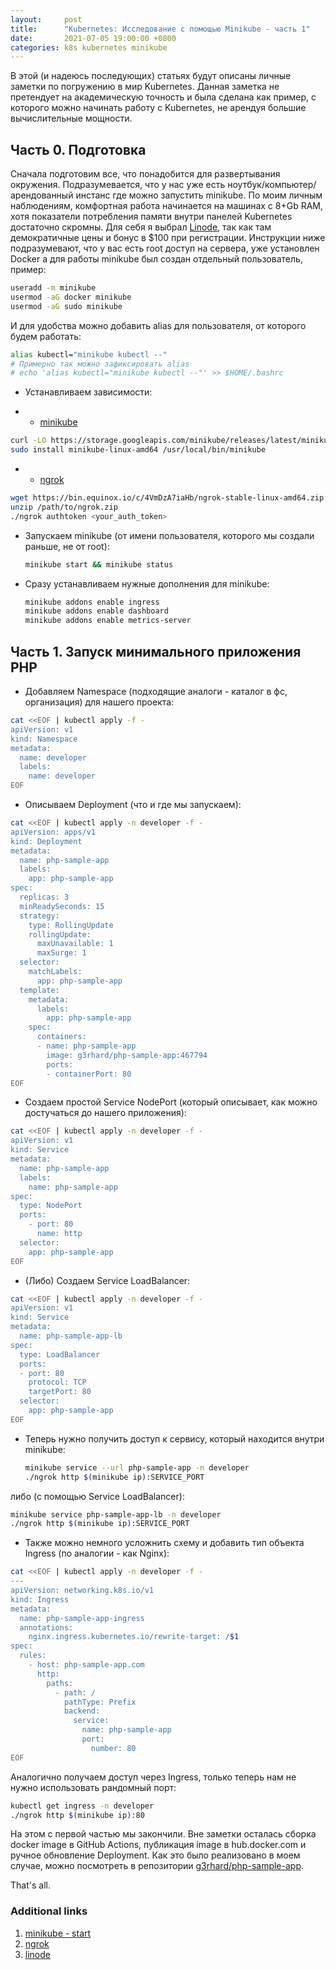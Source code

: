 ```yaml
---
layout:     post
title:      "Kubernetes: Исследование с помощью Minikube - часть 1"
date:       2021-07-05 19:00:00 +0800
categories: k8s kubernetes minikube
---
```


В этой (и надеюсь последующих) статьях будут описаны личные заметки по погружению в мир Kubernetes. Данная заметка не претендует на академическую точность и была сделана как пример, с которого можно начинать работу с Kubernetes, не арендуя большие вычислительные мощности.

## Часть 0. Подготовка

Сначала подготовим все, что понадобится для развертывания окружения. Подразумевается, что у нас уже есть ноутбук/компьютер/арендованный инстанс где можно запустить minikube. По моим личным наблюдениям, комфортная работа начинается на машинах c 8+Gb RAM, хотя показатели потребления памяти внутри панелей Kubernetes достаточно скромны. Для себя я выбрал [Linode](https://www.linode.com), так как там демократичные цены и бонус в $100 при регистрации. Инструкции ниже подразумевают, что у вас есть root доступ на сервера, уже установлен Docker а для работы minikube был создан отдельный пользователь, пример:

  ```sh
  useradd -m minikube
  usermod -aG docker minikube
  usermod -aG sudo minikube
  ```

И для удобства можно добавить alias для пользователя, от которого будем работать:

  ```sh
  alias kubectl="minikube kubectl --"
  # Примерно так можно зафиксировать alias
  # echo 'alias kubectl="minikube kubectl --"' >> $HOME/.bashrc
  ```

* Устанавливаем зависимости:

*  * [minikube](https://minikube.sigs.k8s.io/docs/start/)

  ```sh
  curl -LO https://storage.googleapis.com/minikube/releases/latest/minikube-linux-amd64
  sudo install minikube-linux-amd64 /usr/local/bin/minikube
  ```

*  * [ngrok](https://ngrok.com/download)

  ```sh
  wget https://bin.equinox.io/c/4VmDzA7iaHb/ngrok-stable-linux-amd64.zip
  unzip /path/to/ngrok.zip
  ./ngrok authtoken <your_auth_token>
  ```

* Запускаем minikube (от имени пользователя, которого мы создали раньше, не от root):

  ```sh
  minikube start && minikube status
  ```

* Сразу устанавливаем нужные дополнения для minikube:

  ```sh
  minikube addons enable ingress
  minikube addons enable dashboard
  minikube addons enable metrics-server
  ```

## Часть 1. Запуск минимального приложения PHP

* Добавляем Namespace (подходящие аналоги - каталог в фс, организация) для нашего проекта:

```sh
cat <<EOF | kubectl apply -f -
apiVersion: v1
kind: Namespace
metadata:
  name: developer
  labels:
    name: developer
EOF
```

* Описываем Deployment (что и где мы запускаем):

```sh
cat <<EOF | kubectl apply -n developer -f -
apiVersion: apps/v1
kind: Deployment
metadata:
  name: php-sample-app
  labels:
    app: php-sample-app
spec:
  replicas: 3
  minReadySeconds: 15
  strategy:
    type: RollingUpdate
    rollingUpdate:
      maxUnavailable: 1
      maxSurge: 1
  selector:
    matchLabels:
      app: php-sample-app
  template:
    metadata:
      labels:
        app: php-sample-app
    spec:
      containers:
      - name: php-sample-app
        image: g3rhard/php-sample-app:467794
        ports:
        - containerPort: 80
EOF
```

* Создаем простой Service NodePort (который описывает, как можно достучаться до нашего приложения):

```sh
cat <<EOF | kubectl apply -n developer -f -
apiVersion: v1
kind: Service
metadata:
  name: php-sample-app
  labels:
    name: php-sample-app
spec:
  type: NodePort
  ports:
    - port: 80
      name: http
  selector:
    app: php-sample-app
EOF
```

* (Либо) Создаем Service LoadBalancer:

```sh
cat <<EOF | kubectl apply -n developer -f -
apiVersion: v1
kind: Service
metadata:
  name: php-sample-app-lb
spec:
  type: LoadBalancer
  ports:
  - port: 80
    protocol: TCP
    targetPort: 80
  selector:
    app: php-sample-app
EOF
```

* Теперь нужно получить доступ к сервису, который находится внутри minikube:

  ```sh
  minikube service --url php-sample-app -n developer
  ./ngrok http $(minikube ip):SERVICE_PORT
  ```

либо (с помощью Service LoadBalancer):

  ```sh
  minikube service php-sample-app-lb -n developer
  ./ngrok http $(minikube ip):SERVICE_PORT
  ```

* Также можно немного усложнить схему и добавить тип объекта Ingress (по аналогии - как Nginx):

```sh
cat <<EOF | kubectl apply -n developer -f -
---
apiVersion: networking.k8s.io/v1
kind: Ingress
metadata:
  name: php-sample-app-ingress
  annotations:
    nginx.ingress.kubernetes.io/rewrite-target: /$1
spec:
  rules:
    - host: php-sample-app.com
      http:
        paths:
          - path: /
            pathType: Prefix
            backend:
              service:
                name: php-sample-app
                port:
                  number: 80
EOF
```

Аналогично получаем доступ через Ingress, только теперь нам не нужно использовать рандомный порт:

  ```sh
  kubectl get ingress -n developer
  ./ngrok http $(minikube ip):80
  ```

На этом с первой частью мы закончили. Вне заметки осталась сборка docker image в GitHub Actions, публикация image в hub.docker.com и ручное обновление Deployment. Как это было реализовано в моем случае, можно посмотреть в репозитории [g3rhard/php-sample-app](https://github.com/g3rhard/php-sample-app).

That's all.

### Additional links

1. [minikube - start](https://minikube.sigs.k8s.io/docs/start/)
2. [ngrok](https://ngrok.com/download)
3. [linode](https://www.linode.com)
